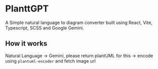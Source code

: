 # PlanttGPT

A Simple natural language to diagram converter built using React, Vite, Typescript, SCSS and Google Gemini.

## How it works 

Natural Language -> Gemini, please return plantUML for this -> encode using `plantuml-encoder` and fetch image url